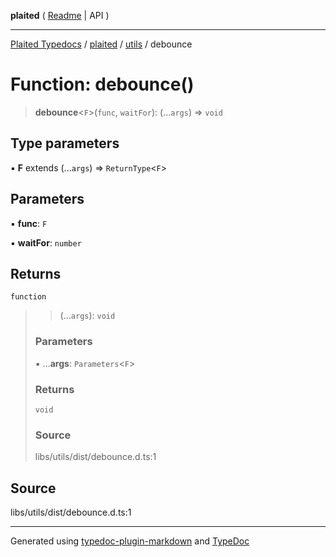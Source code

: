 **plaited** ( [Readme](../../README.md) \| API )

***

[Plaited Typedocs](../../../modules.md) / [plaited](../../modules.md) / [utils](../README.md) / debounce

# Function: debounce()

> **debounce**\<`F`\>(`func`, `waitFor`): (...`args`) => `void`

## Type parameters

▪ **F** extends (...`args`) => `ReturnType`\<`F`\>

## Parameters

▪ **func**: `F`

▪ **waitFor**: `number`

## Returns

`function`

> > (...`args`): `void`
>
> ### Parameters
>
> ▪ ...**args**: `Parameters`\<`F`\>
>
> ### Returns
>
> `void`
>
> ### Source
>
> libs/utils/dist/debounce.d.ts:1
>

## Source

libs/utils/dist/debounce.d.ts:1

***

Generated using [typedoc-plugin-markdown](https://www.npmjs.com/package/typedoc-plugin-markdown) and [TypeDoc](https://typedoc.org/)
